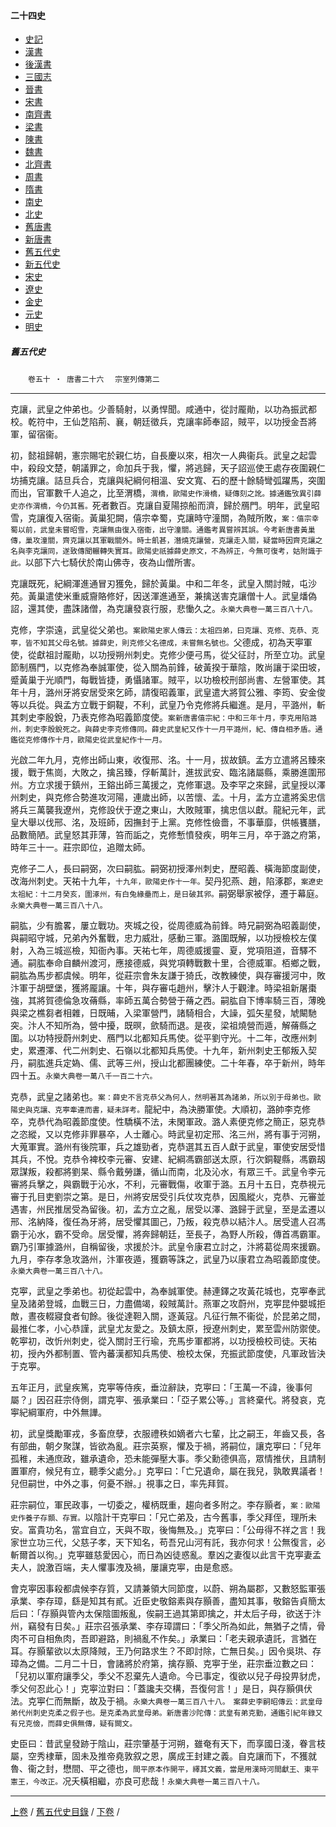  



#### 二十四史

*   [史記](../a01/a01.md)
*   [漢書](../a02/a02.md)
*   [後漢書](../a03/a03.md)
*   [三國志](../a04/a04.md)
*   [晉書](../a05/a05.md)
*   [宋書](../a06/a06.md)
*   [南齊書](../a07/a07.md)
*   [梁書](../a08/a08.md)
*   [陳書](../a09/a09.md)
*   [魏書](../a10/a10.md)
*   [北齊書](../a11/a11.md)
*   [周書](../a12/a12.md)
*   [隋書](../a13/a13.md)
*   [南史](../a14/a14.md)
*   [北史](../a15/a15.md)
*   [舊唐書](../a16/a16.md)
*   [新唐書](../a17/a17.md)
*   [舊五代史](../a18/a18.md)
*   [新五代史](../a19/a19.md)
*   [宋史](../a20/a20.md)
*   [遼史](../a21/a21.md)
*   [金史](../a22/a22.md)
*   [元史](../a23/a23.md)
*   [明史](../a24/a24.md)


##### 舊五代史
　　`卷五十 ‧ 唐書二十六`
　`宗室列傳第二`

* * *

克讓，武皇之仲弟也。少善騎射，以勇悍聞。咸通中，從討龎勛，以功為振武都校。乾符中，王仙芝陷荊、襄，朝廷徵兵，克讓率師奉詔，賊平，以功授金吾將軍，留宿衞。

初，懿祖歸朝，憲宗賜宅於親仁坊，自長慶以來，相次一人典衞兵。武皇之起雲中，殺段文楚，朝議罪之，命加兵于我，懼，將逃歸，天子詔巡使王處存夜圍親仁坊捕克讓。詰旦兵合，克讓與紀綱何相溫、安文寬、石的歷十餘騎彎弧躍馬，突圍而出，官軍數千人追之，比至渭橋，`渭橋，歐陽史作滑橋，疑傳刻之訛。據通鑑攷異引薛史亦作渭橋，今仍其舊。`死者數百。克讓自夏陽掠船而濟，歸於鴈門。明年，武皇昭雪，克讓復入宿衞。黃巢犯闕，僖宗幸蜀，克讓時守潼關，為賊所敗，`案：僖宗幸蜀以前，武皇未嘗昭雪，克讓無由復入宿衞，出守潼關。通鑑考異嘗辨其誤。今考新唐書黃巢傳，巢攻潼關，齊克讓以其軍戰關外。時士飢甚，潛燒克讓營，克讓走入關，疑當時因齊克讓之名與李克讓同，遂致傳聞輾轉失實耳。歐陽史祇據薛史原文，不為辨正，今無可復考，姑附識于此。`以部下六七騎伏於南山佛寺，夜為山僧所害。

克讓既死，紀綱渾進通冒刃獲免，歸於黃巢。中和二年冬，武皇入關討賊，屯沙苑。黃巢遣使米重威齎賂修好，因送渾進通至，兼擒送害克讓僧十人。武皇燔偽詔，還其使，盡誅諸僧，為克讓發哀行服，悲慟久之。`永樂大典卷一萬三百八十八。`

克修，字崇遠，武皇從父弟也。`案歐陽史家人傳云：太祖四弟，曰克讓、克修、克恭、克寕，皆不知其父母名號。據薛史，則克修父名德成，未嘗無名號也。`父德成，初為天寕軍使，從獻祖討龎勛，以功授朔州刺史。克修少便弓馬，從父征討，所至立功。武皇節制鴈門，以克修為奉誠軍使，從入關為前鋒，破黃揆于華陰，敗尚讓于梁田坡，蹙黃巢于光順門，每戰皆捷，勇懾諸軍。賊平，以功檢校刑部尚書、左營軍使。其年十月，潞州牙將安居受來乞師，請復昭義軍，武皇遣大將賀公雅、李筠、安金俊等以兵從。與孟方立戰于銅鞮，不利，武皇乃令克修將兵繼進。是月，平潞州，斬其刺史李殷銳，乃表克修為昭義節度使。`案新唐書僖宗紀：中和三年十月，李克用陷潞州，刺史李殷銳死之。與薛史李克修傳同。薛史武皇紀又作十一月平潞州，紀、傳自相矛盾。通鑑從克修傳作十月，歐陽史從武皇紀作十一月。`

光啟二年九月，克修出師山東，收復邢、洺。十一月，拔故鎮。孟方立遣將呂臻來援，戰于焦崗，大敗之，擒呂臻，俘斬萬計，進拔武安、臨洺諸屬縣，乘勝進圍邢州。方立求援于鎮州，王鎔出師三萬援之，克修軍退。及李罕之來歸，武皇授以澤州刺史，與克修合勢進攻河陽，連歲出師，以苦懷、孟。十月，孟方立遣將奚忠信將兵三萬襲我遼州，克修設伏于遼之東山，大敗賊軍，擒忠信以獻。龍紀元年，武皇大舉以伐邢、洺，及班師，因撫封于上黨。克修性儉嗇，不事華靡，供帳饔膳，品數簡陋。武皇怒其菲薄，笞而詬之，克修慙憤發疾，明年三月，卒于潞之府第，時年三十一。莊宗即位，追贈太師。

克修子二人，長曰嗣弼，次曰嗣肱。嗣弼初授澤州刺史，歷昭義、橫海節度副使，改海州刺史。天祐十九年，`十九年，歐陽史作十一年。`契丹犯燕、趙，陷涿郡，`案遼史太祖紀：十二月癸亥，圍涿州，有白兔緣壘而上，是日破其郛。`嗣弼舉家被俘，遷于幕庭。`永樂大典卷一萬三百八十八。`

嗣肱，少有膽畧，屢立戰功。夾城之役，從周德威為前鋒。時兄嗣弼為昭義副使，與嗣昭守城，兄弟內外奮戰，忠力威壯，感動三軍。潞圍既解，以功授檢校左僕射，入為三城巡檢，知衙內事。天祐七年，周德威援靈、夏，党項阻道，音驛不通。嗣肱奉命自麟州渡河，應接德威，與党項轉戰數十里，合德威軍。栢鄉之戰，嗣肱為馬步都虞候。明年，從莊宗會朱友謙于猗氏，改教練使，與存審援河中，敗汴軍于胡壁堡，獲將龎讓。十年，與存審屯趙州，擊汴人于觀津。時梁祖新屠棗強，其將賀德倫急攻蓨縣，率師五萬合勢營于蓨之西。嗣肱自下博率騎三百，薄晚與梁之樵芻者相雜，日既晡，入梁軍營門，諸騎相合，大譟，弧矢星發，虓闞馳突。汴人不知所為，營中擾，既暝，歛騎而退。是夜，梁祖燒營而遁，解蓨縣之圍。以功特授蔚州刺史、鴈門以北都知兵馬使。從平劉守光。十二年，改應州刺史，累遷澤、代二州刺史、石嶺以北都知兵馬使。十九年，新州刺史王郁叛入契丹，嗣肱進兵定媯、儒、武等三州，授山北都團練使。二十年春，卒于新州，時年四十五。`永樂大典卷一萬八千一百二十六。`

克恭，武皇之諸弟也。`案：薛史不言克恭父為何人，然明著其為諸弟，所以別于母弟也。歐陽史與克讓、克寕牽連而書，疑未詳考。`龍紀中，為決勝軍使。大順初，潞帥李克修卒，克恭代為昭義節度使。性驕橫不法，未閑軍政。潞人素便克修之簡正，惡克恭之恣縱，又以克修非罪暴卒，人士離心。時武皇初定邢、洺三州，將有事于河朔，大蒐軍實。潞州有後院軍，兵之雄勁者，克恭選其五百人獻于武皇，軍使安居受惜其兵，不悅。克恭令裨校李元審、安建、紀綱馮霸部送太原，行次銅鞮縣，馮霸刼眾謀叛，殺都將劉杲、縣令戴勞謙，循山而南，北及沁水，有眾三千。武皇令李元審將兵擊之，與霸戰于沁水，不利，元審戰傷，收軍于潞。五月十五日，克恭視元審于孔目吏劉崇之第。是日，州將安居受引兵仗攻克恭，因風縱火，克恭、元審並遇害，州民推居受為留後。初，孟方立之亂，居受以澤、潞歸于武皇，至是孟遷以邢、洺納降，復任為牙將，居受懼其圖己，乃叛，殺克恭以結汴人。居受遣人召馮霸于沁水，霸不受命。居受懼，將奔歸朝廷，至長子，為野人所殺，傳首馮霸軍。霸乃引軍據潞州，自稱留後，求援於汴。武皇令康君立討之，汴將葛從周來援霸。九月，李存孝急攻潞州，汴軍夜遁，獲霸等誅之，武皇乃以康君立為昭義節度使。`永樂大典卷一萬三百八十八。`

克寕，武皇之季弟也。初從起雲中，為奉誠軍使。赫連鐸之攻黃花城也，克寕奉武皇及諸弟登城，血戰三日，力盡備竭，殺賊萬計。燕軍之攻蔚州，克寕昆仲嬰城拒敵，晝夜輟寢食者旬餘。後從達靼入關，逐黃寇。凡征行無不衞從，於昆弟之間，最推仁孝，小心恭謹，武皇尤友愛之。及鎮太原，授遼州刺史，累至雲州防禦使。乾寕初，改忻州刺史，從入關討王行瑜，充馬步軍都將，以功授檢校司徒。天祐初，授內外都制置、管內蕃漢都知兵馬使、檢校太保，充振武節度使，凡軍政皆決于克寕。

五年正月，武皇疾篤，克寕等侍疾，垂泣辭訣，克寕曰：「王萬一不諱，後事何屬？」因召莊宗侍側，謂克寕、張承業曰：「亞子累公等。」言終棄代。將發哀，克寕紀綱軍府，中外無譁。

初，武皇獎勵軍戎，多畜庶孽，衣服禮秩如嫡者六七輩，比之嗣王，年齒又長，各有部曲，朝夕聚謀，皆欲為亂。莊宗英察，懼及于禍，將嗣位，讓克寕曰：「兒年孤稚，未通庶政，雖承遺命，恐未能彈壓大事。季父勳德俱高，眾情推伏，且請制置軍府，候兒有立，聽季父處分。」克寕曰：「亡兄遺命，屬在我兒，孰敢異議者！兒但嗣世，中外之事，何憂不辦。」視事之日，率先拜賀。

莊宗嗣位，軍民政事，一切委之，權柄既重，趨向者多附之。李存顥者，`案：歐陽史作養子存顥、存實。`以陰計干克寕曰：「兄亡弟及，古今舊事，季父拜侄，理所未安。富貴功名，當宜自立，天與不取，後悔無及。」克寕曰：「公毋得不祥之言！我家世立功三代，父慈子孝，天下知名，苟吾兄山河有託，我亦何求！公無復言，必斬爾首以徇。」克寕雖慈愛因心，而日為凶徒惑亂。羣凶之妻復以此言干克寕妻孟夫人，說激百端，夫人懼事洩及禍，屢讓克寕，由是愈惑。

會克寕因事殺都虞候李存質，又請兼領大同節度，以蔚、朔為屬郡，又數怒監軍張承業、李存璋，繇是知其有貳。近臣史敬鎔素與存顥善，盡知其事，敬鎔告貞簡太后曰：「存顥與管內太保陰圖叛亂，俟嗣王過其第即擒之，并太后子母，欲送于汴州，竊發有日矣。」莊宗召張承業、李存璋謂曰：「季父所為如此，無猶子之情，骨肉不可自相魚肉，吾即避路，則禍亂不作矣。」承業曰：「老夫親承遺託，言猶在耳。存顥輩欲以太原降賊，王乃何路求生？不即討除，亡無日矣。」因令吳珙、存璋為之備。二月二十日，會諸將於府第，擒存顥、克寕于坐，莊宗垂泣數之曰：「兒初以軍府讓季父，季父不忍棄先人遺命。今已事定，復欲以兒子母投畀豺虎，季父何忍此心！」克寕泣對曰：「蓋讒夫交構，吾復何言！」是日，與存顥俱伏法。克寕仁而無斷，故及于禍。`永樂大典卷一萬三百八十八。　案薛史李嗣昭傳云：武皇母弟代州刺史克柔之假子也。是克柔為武皇母弟。新唐書沙陀傳：武皇有弟克勤，通鑑引紀年錄又有兄克儉，而薛史俱無傳，疑有闕文。`

史臣曰：昔武皇發跡于陰山，莊宗肇基于河朔，雖奄有天下，而享國日淺，眷言枝屬，空秀棣華，固未及推帝堯敦叙之恩，廣成王封建之義。自克讓而下，不獲就魯、衞之封，懋間、平之德也，`間平原本作開平，繹其文義，當是用漢時河間獻王、東平憲王，今改正。`况夭橫相繼，亦良可悲哉！`永樂大典卷一萬三百八十八。`

* * *

 [上卷](049.md) / [舊五代史目錄](a18.md) / [下卷](051.md) /			  

    